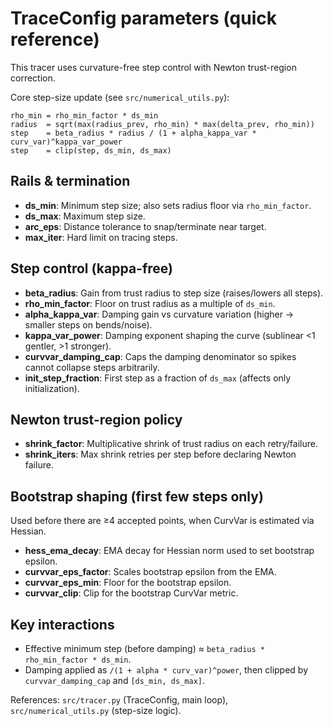# TraceConfig parameters (quick reference)

This tracer uses curvature-free step control with Newton trust-region correction.

Core step-size update (see `src/numerical_utils.py`):

```text
rho_min = rho_min_factor * ds_min
radius  = sqrt(max(radius_prev, rho_min) * max(delta_prev, rho_min))
step    = beta_radius * radius / (1 + alpha_kappa_var * curv_var)^kappa_var_power
step    = clip(step, ds_min, ds_max)
```

## Rails & termination
- **ds_min**: Minimum step size; also sets radius floor via `rho_min_factor`.
- **ds_max**: Maximum step size.
- **arc_eps**: Distance tolerance to snap/terminate near target.
- **max_iter**: Hard limit on tracing steps.

## Step control (kappa-free)
- **beta_radius**: Gain from trust radius to step size (raises/lowers all steps).
- **rho_min_factor**: Floor on trust radius as a multiple of `ds_min`.
- **alpha_kappa_var**: Damping gain vs curvature variation (higher → smaller steps on bends/noise).
- **kappa_var_power**: Damping exponent shaping the curve (sublinear <1 gentler, >1 stronger).
- **curvvar_damping_cap**: Caps the damping denominator so spikes cannot collapse steps arbitrarily.
- **init_step_fraction**: First step as a fraction of `ds_max` (affects only initialization).

## Newton trust-region policy
- **shrink_factor**: Multiplicative shrink of trust radius on each retry/failure.
- **shrink_iters**: Max shrink retries per step before declaring Newton failure.

## Bootstrap shaping (first few steps only)
Used before there are ≥4 accepted points, when CurvVar is estimated via Hessian.
- **hess_ema_decay**: EMA decay for Hessian norm used to set bootstrap epsilon.
- **curvvar_eps_factor**: Scales bootstrap epsilon from the EMA.
- **curvvar_eps_min**: Floor for the bootstrap epsilon.
- **curvvar_clip**: Clip for the bootstrap CurvVar metric.

## Key interactions
- Effective minimum step (before damping) ≈ `beta_radius * rho_min_factor * ds_min`.
- Damping applied as `/(1 + alpha * curv_var)^power`, then clipped by `curvvar_damping_cap` and `[ds_min, ds_max]`.

References: `src/tracer.py` (TraceConfig, main loop), `src/numerical_utils.py` (step-size logic).
